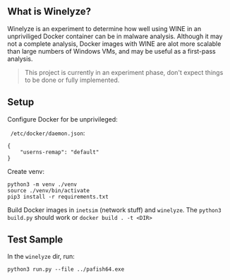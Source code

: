 ## What is Winelyze?

Winelyze is an experiment to determine how well using WINE in an unpriviliged Docker container can be in malware analysis. Although it may not a complete analysis, Docker images with WINE are alot more scalable than large numbers of Windows VMs, and may be useful as a first-pass analysis.

> This project is currently in an experiment phase, don't expect things to be done or fully implemented.

## Setup

Configure Docker for be unprivileged:

` /etc/docker/daemon.json`:
```
{
    "userns-remap": "default"
}
```

Create venv:
```
python3 -m venv ./venv
source ./venv/bin/activate
pip3 install -r requirements.txt
```

Build Docker images in `inetsim` (network stuff) and `winelyze`. The `python3 build.py` should work or `docker build . -t <DIR>`

## Test Sample
In the `winelyze` dir, run:
```
python3 run.py --file ../pafish64.exe
```